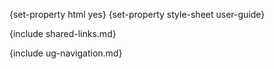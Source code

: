 {set-property html yes}
{set-property style-sheet user-guide}

  [user-guide]: user-guide.html
  
{include shared-links.md}
  
<div id="header">
{include ug-navigation.md}
</div>
